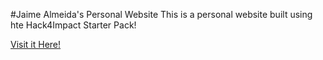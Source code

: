 #Jaime Almeida's Personal Website
This is a personal website built using hte Hack4Impact Starter Pack!

[Visit it Here!](https://Himeh12/Himeh12.github.io)